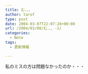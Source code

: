 ```yaml
---
title: む、、、
author: tarof
type: post
date: 2004-03-07T22:07:28+00:00
url: /2004/03/08/む、、、-1/
categories:
  - Note
tags:
  - 更新情報

---
```

私のミスの方は問題なかったのか・・・